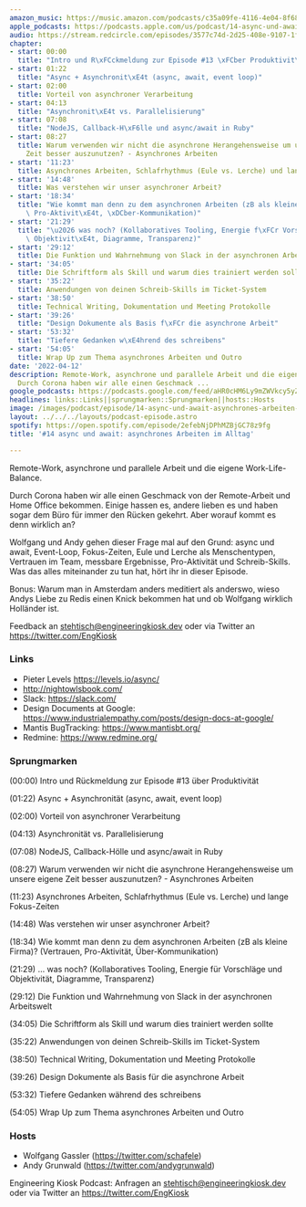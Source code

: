 ```yaml
---
amazon_music: https://music.amazon.com/podcasts/c35a09fe-4116-4e04-8f68-77d61b112e46/episodes/f7cf4678-a78a-4627-a725-3b7988e6c56a/engineering-kiosk-14-async-und-await-asynchrones-arbeiten-im-alltag
apple_podcasts: https://podcasts.apple.com/us/podcast/14-async-und-await-asynchrones-arbeiten-im-alltag/id1603082924?i=1000557196507
audio: https://stream.redcircle.com/episodes/3577c74d-2d25-408e-9107-1fae71daf76a/stream.mp3
chapter:
- start: 00:00
  title: "Intro und R\xFCckmeldung zur Episode #13 \xFCber Produktivit\xE4t"
- start: 01:22
  title: "Async + Asynchronit\xE4t (async, await, event loop)"
- start: 02:00
  title: Vorteil von asynchroner Verarbeitung
- start: 04:13
  title: "Asynchronit\xE4t vs. Parallelisierung"
- start: 07:08
  title: "NodeJS, Callback-H\xF6lle und async/await in Ruby"
- start: 08:27
  title: Warum verwenden wir nicht die asynchrone Herangehensweise um unsere eigene
    Zeit besser auszunutzen? - Asynchrones Arbeiten
- start: '11:23'
  title: Asynchrones Arbeiten, Schlafrhythmus (Eule vs. Lerche) und lange Fokus-Zeiten
- start: '14:48'
  title: Was verstehen wir unser asynchroner Arbeit?
- start: '18:34'
  title: "Wie kommt man denn zu dem asynchronen Arbeiten (zB als kleine Firma)? (Vertrauen,\
    \ Pro-Aktivit\xE4t, \xDCber-Kommunikation)"
- start: '21:29'
  title: "\u2026 was noch? (Kollaboratives Tooling, Energie f\xFCr Vorschl\xE4ge und\
    \ Objektivit\xE4t, Diagramme, Transparenz)"
- start: '29:12'
  title: Die Funktion und Wahrnehmung von Slack in der asynchronen Arbeitswelt
- start: '34:05'
  title: Die Schriftform als Skill und warum dies trainiert werden sollte
- start: '35:22'
  title: Anwendungen von deinen Schreib-Skills im Ticket-System
- start: '38:50'
  title: Technical Writing, Dokumentation und Meeting Protokolle
- start: '39:26'
  title: "Design Dokumente als Basis f\xFCr die asynchrone Arbeit"
- start: '53:32'
  title: "Tiefere Gedanken w\xE4hrend des schreibens"
- start: '54:05'
  title: Wrap Up zum Thema asynchrones Arbeiten und Outro
date: '2022-04-12'
description: Remote-Work, asynchrone und parallele Arbeit und die eigene Work-Life-Balance.
  Durch Corona haben wir alle einen Geschmack ...
google_podcasts: https://podcasts.google.com/feed/aHR0cHM6Ly9mZWVkcy5yZWRjaXJjbGUuY29tLzBlY2ZkZmQ3LWZkYTEtNGMzZC05NTE1LTQ3NjcyN2Y5ZGY1ZQ/episode/MWM3ZDY2YTYtZjg2YS00ZjdlLWJmYjktOTNhY2YyZjlkYmEz?sa=X&ved=0CAUQkfYCahcKEwi4xMSxj4L4AhUAAAAAHQAAAAAQNQ
headlines: links::Links||sprungmarken::Sprungmarken||hosts::Hosts
image: /images/podcast/episode/14-async-und-await-asynchrones-arbeiten-im-alltag.jpg
layout: ../../../layouts/podcast-episode.astro
spotify: https://open.spotify.com/episode/2efebNjDPhMZBjGC78z9fg
title: '#14 async und await: asynchrones Arbeiten im Alltag'

---
```


<p class="mb-6 text-base md:text-lg text-coolGray-500">Remote-Work, asynchrone und parallele Arbeit und die eigene Work-Life-Balance.</p><p class="mb-6 text-base md:text-lg text-coolGray-500">Durch Corona haben wir alle einen Geschmack von der Remote-Arbeit und Home Office bekommen. Einige hassen es, andere lieben es und haben sogar dem Büro für immer den Rücken gekehrt. Aber worauf kommt es denn wirklich an?</p><p class="mb-6 text-base md:text-lg text-coolGray-500">Wolfgang und Andy gehen dieser Frage mal auf den Grund: async und await, Event-Loop, Fokus-Zeiten, Eule und Lerche als Menschentypen, Vertrauen im Team, messbare Ergebnisse, Pro-Aktivität und Schreib-Skills. Was das alles miteinander zu tun hat, hört ihr in dieser Episode.</p><p class="mb-6 text-base md:text-lg text-coolGray-500">Bonus: Warum man in Amsterdam anders meditiert als anderswo, wieso Andys Liebe zu Redis einen Knick bekommen hat und ob Wolfgang wirklich Holländer ist.</p><p class="mb-6 text-base md:text-lg text-coolGray-500">Feedback an <a class="underline hover:no-underline" style="text-decoration-line: underline;" href="mailto:stehtisch@engineeringkiosk.dev" rel="nofollow">stehtisch@engineeringkiosk.dev</a> oder via Twitter an <a class="underline hover:no-underline" style="text-decoration-line: underline;" href="https://twitter.com/EngKiosk" rel="nofollow">https://twitter.com/EngKiosk</a></p><h3 class="mb-4 text-2xl md:text-3xl font-semibold text-coolGray-800" id="links">Links</h3><ul class="list-disc px-5 mb-6 md:px-5 text-base md:text-lg text-coolGray-500" style="list-style-type: disc;"><li class="mb-3">Pieter Levels <a class="underline hover:no-underline" style="text-decoration-line: underline;" href="https://levels.io/async/" rel="nofollow">https://levels.io/async/</a> </li><li class="mb-3"><a class="underline hover:no-underline" style="text-decoration-line: underline;" href="http://nightowlsbook.com/" rel="nofollow">http://nightowlsbook.com/</a> </li><li class="mb-3">Slack: <a class="underline hover:no-underline" style="text-decoration-line: underline;" href="https://slack.com/" rel="nofollow">https://slack.com/</a></li><li class="mb-3">Design Documents at Google: <a class="underline hover:no-underline" style="text-decoration-line: underline;" href="https://www.industrialempathy.com/posts/design-docs-at-google/" rel="nofollow">https://www.industrialempathy.com/posts/design-docs-at-google/</a></li><li class="mb-3">Mantis BugTracking: <a class="underline hover:no-underline" style="text-decoration-line: underline;" href="https://www.mantisbt.org/" rel="nofollow">https://www.mantisbt.org/</a></li><li class="mb-3">Redmine: <a class="underline hover:no-underline" style="text-decoration-line: underline;" href="https://www.redmine.org/" rel="nofollow">https://www.redmine.org/</a></li></ul><h3 class="mb-4 text-2xl md:text-3xl font-semibold text-coolGray-800" id="sprungmarken">Sprungmarken</h3><p class="mb-6 text-base md:text-lg text-coolGray-500">(00:00) Intro und Rückmeldung zur Episode #13 über Produktivität</p><p class="mb-6 text-base md:text-lg text-coolGray-500">(01:22) Async + Asynchronität (async, await, event loop)</p><p class="mb-6 text-base md:text-lg text-coolGray-500">(02:00) Vorteil von asynchroner Verarbeitung</p><p class="mb-6 text-base md:text-lg text-coolGray-500">(04:13) Asynchronität vs. Parallelisierung</p><p class="mb-6 text-base md:text-lg text-coolGray-500">(07:08) NodeJS, Callback-Hölle und async/await in Ruby</p><p class="mb-6 text-base md:text-lg text-coolGray-500">(08:27) Warum verwenden wir nicht die asynchrone Herangehensweise um unsere eigene Zeit besser auszunutzen? - Asynchrones Arbeiten</p><p class="mb-6 text-base md:text-lg text-coolGray-500">(11:23) Asynchrones Arbeiten, Schlafrhythmus (Eule vs. Lerche) und lange Fokus-Zeiten</p><p class="mb-6 text-base md:text-lg text-coolGray-500">(14:48) Was verstehen wir unser asynchroner Arbeit?</p><p class="mb-6 text-base md:text-lg text-coolGray-500">(18:34) Wie kommt man denn zu dem asynchronen Arbeiten (zB als kleine Firma)? (Vertrauen, Pro-Aktivität, Über-Kommunikation)</p><p class="mb-6 text-base md:text-lg text-coolGray-500">(21:29) … was noch? (Kollaboratives Tooling, Energie für Vorschläge und Objektivität, Diagramme, Transparenz)</p><p class="mb-6 text-base md:text-lg text-coolGray-500">(29:12) Die Funktion und Wahrnehmung von Slack in der asynchronen Arbeitswelt</p><p class="mb-6 text-base md:text-lg text-coolGray-500">(34:05) Die Schriftform als Skill und warum dies trainiert werden sollte</p><p class="mb-6 text-base md:text-lg text-coolGray-500">(35:22) Anwendungen von deinen Schreib-Skills im Ticket-System</p><p class="mb-6 text-base md:text-lg text-coolGray-500">(38:50) Technical Writing, Dokumentation und Meeting Protokolle</p><p class="mb-6 text-base md:text-lg text-coolGray-500">(39:26) Design Dokumente als Basis für die asynchrone Arbeit</p><p class="mb-6 text-base md:text-lg text-coolGray-500">(53:32) Tiefere Gedanken während des schreibens</p><p class="mb-6 text-base md:text-lg text-coolGray-500">(54:05) Wrap Up zum Thema asynchrones Arbeiten und Outro</p><h3 class="mb-4 text-2xl md:text-3xl font-semibold text-coolGray-800" id="hosts">Hosts</h3><ul class="list-disc px-5 mb-6 md:px-5 text-base md:text-lg text-coolGray-500" style="list-style-type: disc;"><li class="mb-3">Wolfgang Gassler (<a class="underline hover:no-underline" style="text-decoration-line: underline;" href="https://twitter.com/schafele" rel="nofollow">https://twitter.com/schafele</a>)</li><li class="mb-3">Andy Grunwald (<a class="underline hover:no-underline" style="text-decoration-line: underline;" href="https://twitter.com/andygrunwald" rel="nofollow">https://twitter.com/andygrunwald</a>)</li></ul><p class="mb-6 text-base md:text-lg text-coolGray-500">Engineering Kiosk Podcast: Anfragen an <a class="underline hover:no-underline" style="text-decoration-line: underline;" href="http://stehtisch@engineeringkiosk.dev" rel="nofollow">stehtisch@engineeringkiosk.dev</a> oder via Twitter an <a class="underline hover:no-underline" style="text-decoration-line: underline;" href="https://twitter.com/EngKiosk" rel="nofollow">https://twitter.com/EngKiosk</a></p>